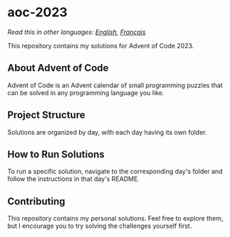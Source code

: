 # aoc-2023

*Read this in other languages: [English](README.md), [Français](README.fr.md)*

This repository contains my solutions for Advent of Code 2023.

## About Advent of Code

Advent of Code is an Advent calendar of small programming puzzles that can be solved in any programming language you like.

## Project Structure

Solutions are organized by day, with each day having its own folder.

## How to Run Solutions

To run a specific solution, navigate to the corresponding day's folder and follow the instructions in that day's README.

## Contributing

This repository contains my personal solutions. Feel free to explore them, but I encourage you to try solving the challenges yourself first.